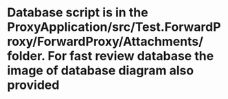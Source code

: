 # Database script is in the ProxyApplication/src/Test.ForwardProxy/ForwardProxy/Attachments/ folder. For fast review database the image of database diagram also provided
